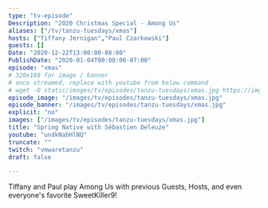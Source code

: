 ```yaml
---
type: "tv-episode"
Description: "2020 Christmas Special - Among Us"
aliases: ["/tv/tanzu-tuesdays/xmas"]
hosts: ["Tiffany Jernigan","Paul Czarkowski"]
guests: []
Date: "2020-12-22T13:00:00-08:00"
PublishDate: "2020-01-04T00:00:00-07:00"
episode: "xmas"
# 320x180 for image / banner
# once streamed, replace with youtube from below command
# wget -O static/images/tv/episodes/tanzu-tuesdays/xmas.jpg https://img.youtube.com/vi/undkNabHlNQ/mqdefault.jpg
episode_image: "/images/tv/episodes/tanzu-tuesdays/xmas.jpg"
episode_banner: "/images/tv/episodes/tanzu-tuesdays/xmas.jpg"
explicit: "no"
images: ["/images/tv/episodes/tanzu-tuesdays/xmas.jpg"]
title: "Spring Native with Sébastien Deleuze"
youtube: "undkNabHlNQ"
truncate: ""
twitch: "vmwaretanzu"
draft: false

---
```


Tiffany and Paul play Among Us with previous Guests, Hosts, and even everyone's favorite SweetKiller9!